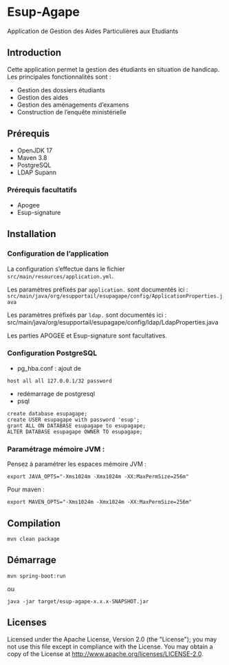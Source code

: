 # Esup-Agape
Application de Gestion des Aides Particulières aux Etudiants

## Introduction

Cette application permet la gestion des étudiants en situation de handicap. Les principales fonctionnalités sont :

* Gestion des dossiers étudiants
* Gestion des aides
* Gestion des aménagements d’examens
* Construction de l’enquête ministérielle

## Prérequis

* OpenJDK 17
* Maven 3.8
* PostgreSQL
* LDAP Supann

 ### Prérequis facultatifs
* Apogee
* Esup-signature

## Installation

### Configuration de l’application

La configuration s’effectue dans le fichier `src/main/resources/application.yml`.

Les paramètres préfixés par `application.` sont documentés ici :
`src/main/java/org/esupportail/esupagape/config/ApplicationProperties.java`

Les paramètres préfixés par `ldap.` sont documentés ici :
src/main/java/org/esupportail/esupagape/config/ldap/LdapProperties.java

Les parties APOGEE et Esup-signature sont facultatives.

### Configuration PostgreSQL

* pg_hba.conf : ajout de
```
host all all 127.0.0.1/32 password
```

* redémarrage de postgresql
* psql
```
create database esupagape;
create USER esupagape with password 'esup';
grant ALL ON DATABASE esupagape to esupagape;
ALTER DATABASE esupagape OWNER TO esupagape;
```
### Paramétrage mémoire JVM :

Pensez à paramétrer les espaces mémoire JVM :
```
export JAVA_OPTS="-Xms1024m -Xmx1024m -XX:MaxPermSize=256m"
```

Pour maven :
```
export MAVEN_OPTS="-Xms1024m -Xmx1024m -XX:MaxPermSize=256m"
```

## Compilation

```
mvn clean package
```

## Démarrage

```
mvn spring-boot:run
```
 ou 
```
java -jar target/esup-agape-x.x.x-SNAPSHOT.jar
```

## Licenses

Licensed under the Apache License, Version 2.0 (the "License"); you may not use this file except in compliance with the License. You may obtain a copy of the License at http://www.apache.org/licenses/LICENSE-2.0.
